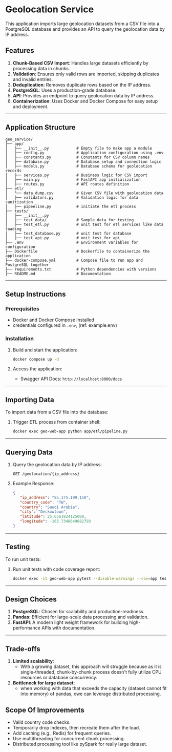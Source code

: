 # Geolocation Service

This application imports large geolocation datasets from a CSV file into a PostgreSQL database and provides an API to query the geolocation data by IP address.

## Features

1. **Chunk-Based CSV Import**: Handles large datasets efficiently by processing data in chunks.
2. **Validation**: Ensures only valid rows are imported, skipping duplicates and invalid entries.
3. **Deduplication**: Removes duplicate rows based on the IP address.
4. **PostgreSQL**: Uses a production-grade database.
5. **API**: Provides an endpoint to query geolocation data by IP address.
6. **Containerization**: Uses Docker and Docker Compose for easy setup and deployment.

---

## Application Structure

```
geo_service/
├── app/
│   ├── __init__.py            # Empty file to make app a module
│   ├── config.py              # Application configuration using .env
│   ├── constants.py           # Constants for CSV column names
│   ├── database.py            # Database setup and connection logic
│   ├── models.py              # Database schema for geolocation records
│   ├── services.py            # Business logic for CSV import
│   ├── main.py                # FastAPI app initialization
│   ├── routes.py              # API routes definition
├── etl/
│   └── data_dump.csv          # Given CSV file with geolocation data
│   ├── validators.py          # Validation logic for data sanitization
│   ├── pipeeline.py           # initiate the etl process
├── tests/
│   ├── __init__.py
│   ├── test_data/             # Sample data for testing
│   ├── test_etl.py            # unit test for etl services like data loading
│   ├── test_database.py       # unit test for database
│   ├── test_api.py            # unit test for api
├── .env                       # Environment variables for configuration
├── Dockerfile                 # Dockerfile to containerize the application
├── docker-compose.yml         # Compose file to run app and PostgreSQL together
├── requirements.txt           # Python dependencies with versions
├── README.md                  # Documentation
```

---

## Setup Instructions

### Prerequisites
- Docker and Docker Compose installed
- credentials configured in `.env`, (ref: example.env)

### Installation

1. Build and start the application:
   ```bash
   docker compose up -d
   ```

2. Access the application:
   - Swagger API Docs: `http://localhost:8000/docs`

---

## Importing Data

To import data from a CSV file into the database:

1. Trigger ETL process from container shell:
   ```bash
   docker exec geo-web-app python app/etl/pipeline.py
   ```

---

## Querying Data

1. Query the geolocation data by IP address:
   ```
   GET /geolocation/{ip_address}
   ```

2. Example Response:
   ```json
   {
      "ip_address": "85.175.199.150",
      "country_code": "TW",
      "country": "Saudi Arabia",
      "city": "Deckowtown",
      "latitude": 25.6561924125008,
      "longitude": -163.7348649682793
   }
   ```

---

## Testing

To run unit tests:

1. Run unit tests with code coverage report:
   ```bash
   docker exec -it geo-web-app pytest --disable-warnings --cov=app tests/
   ```

---

## Design Choices

1. **PostgreSQL**: Chosen for scalability and production-readiness.
2. **Pandas**: Efficient for large-scale data processing and validation.
3. **FastAPI**: A modern light weight framework for building high-performance APIs with documentation.

---

## Trade-offs
1. **Limited scalability**:
   - With a growing dataset, this approach will struggle because as it is single-threaded, chunk-by-chunk process doesn't fully utilize CPU resources or database concurrency.
2. **Bottleneck for large dataset**:
   - when working with data that exceeds the capacity (dataset cannot fit into memory) of pandas, owe can leverage distributed processing.


## Scope Of Improvements
- Valid country code checks.
- Temporarily drop indexes, then recreate them after the load.
- Add caching (e.g., Redis) for frequent queries.
- Use multithreading for concurrent chunk processing.
- Distributed processing tool like pySpark for really large dataset.